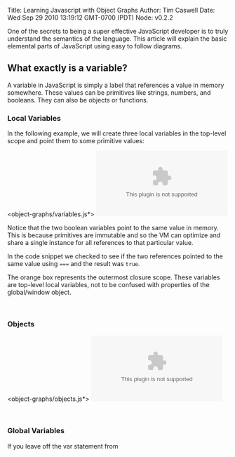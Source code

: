 Title: Learning Javascript with Object Graphs
Author: Tim Caswell
Date: Wed Sep 29 2010 13:19:12 GMT-0700 (PDT)
Node: v0.2.2

One of the secrets to being a super effective JavaScript developer is to truly understand the semantics of the language.  This article will explain the basic elemental parts of JavaScript using easy to follow diagrams.

## What exactly is a variable?

A variable in JavaScript is simply a label that references a value in memory somewhere.  These values can be primitives like strings, numbers, and booleans.  They can also be objects or functions.

### Local Variables

In the following example, we will create three local variables in the top-level scope and point them to some primitive values:

<object-graphs/variables.js*>
![variables](object-graphs/variables.dot)

Notice that the two boolean variables point to the same value in memory.  This is because primitives are immutable and so the VM can optimize and share a single instance for all references to that particular value.

In the code snippet we checked to see if the two references pointed to the same value using `===` and the result was `true`.

The orange box represents the outermost closure scope.  These variables are top-level local variables, not to be confused with properties of the global/window object.

<br style="clear:left"/>

### Objects

<object-graphs/objects.js*>
![shared-function](object-graphs/objects.dot)

<br style="clear:left"/>

### Global Variables

If you leave off the var statement from 


